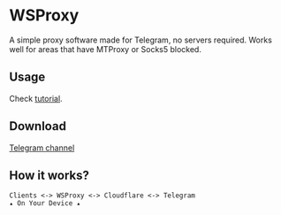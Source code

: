 # WSProxy

A simple proxy software made for Telegram, no servers required. Works well for areas that have MTProxy or Socks5 blocked.

## Usage

Check [tutorial](./tutorial/setup.md).

## Download

[Telegram channel](https://t.me/WSProxy)

## How it works?

```
Clients <-> WSProxy <-> Cloudflare <-> Telegram
▴ On Your Device ▴
```